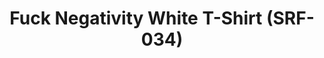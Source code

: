 ---
ee_id: '4368'
site: '1'
type: '2'
url: 2016-079-fuck-negativity-white-t-shirt-srf-034
title: Fuck Negativity White T-Shirt (SRF-034)
year: '2016'
display_year: '2016'
medium: T-shirt
dims:
pitch:
ps:
live_url:
related: "[4277] [2014-088-going-negative-lakes] 2014-088 Going Negative / Lakes"
youtube:
related_code:
imgs: Arcangel-Surfware-fuck-negativity-white-shirt-2016-079-full-database.jpg
subheading:
download:
add_credit:
commission:
layout: things-i-made
---